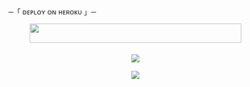 ─「 ᴅᴇᴩʟᴏʏ ᴏɴ ʜᴇʀᴏᴋᴜ 」─
</h3>

<p align="center"><a href="https://t.me/AgoraRepos/2135"> <img src="https://img.shields.io/badge/Deploy%20On%20Heroku-yellow?style=for-the-badge&logo=heroku" width="420" height="38.45"/></a></p>

<h3 align="center">

<p align="center">
  <img src="https://te.legra.ph/file/8f609a79c64621ad00dd0.jpg">
</p>



<p align="center">
  <img src="https://te.legra.ph/file/19effe725dd12a4159b6b.jpg">
</p>

 <h3 align="center">

 
